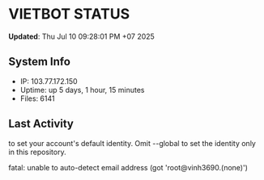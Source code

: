 # VIETBOT STATUS
**Updated**: Thu Jul 10 09:28:01 PM +07 2025

## System Info
- IP: 103.77.172.150
- Uptime: up 5 days, 1 hour, 15 minutes
- Files: 6141

## Last Activity

to set your account's default identity.
Omit --global to set the identity only in this repository.

fatal: unable to auto-detect email address (got 'root@vinh3690.(none)')
